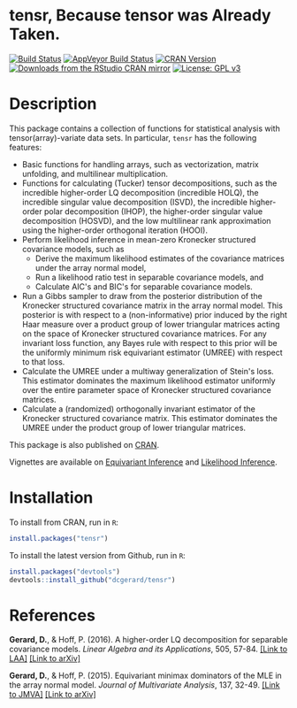 <!-- README.md is generated from README.Rmd. Please edit that file -->
tensr, Because tensor was Already Taken.
========================================

[![Build Status](https://travis-ci.org/dcgerard/tensr.svg?branch=master)](https://travis-ci.org/dcgerard/tensr) [![AppVeyor Build Status](https://ci.appveyor.com/api/projects/status/github/dcgerard/tensr?branch=master&svg=true)](https://ci.appveyor.com/project/dcgerard/tensr) [![CRAN Version](http://www.r-pkg.org/badges/version/tensr)](https://cran.r-project.org/package=tensr) [![Downloads from the RStudio CRAN mirror](http://cranlogs.r-pkg.org/badges/grand-total/tensr)](http://cranlogs.r-pkg.org/badges/grand-total/tensr) [![License: GPL v3](https://img.shields.io/badge/License-GPL%20v3-blue.svg)](http://www.gnu.org/licenses/gpl-3.0)

Description
===========

This package contains a collection of functions for statistical analysis with tensor(array)-variate data sets. In particular, `tensr` has the following features:

-   Basic functions for handling arrays, such as vectorization, matrix unfolding, and multilinear multiplication.
-   Functions for calculating (Tucker) tensor decompositions, such as the incredible higher-order LQ decomposition (incredible HOLQ), the incredible singular value decomposition (ISVD), the incredible higher-order polar decomposition (IHOP), the higher-order singular value decomposition (HOSVD), and the low multilinear rank approximation using the higher-order orthogonal iteration (HOOI).
-   Perform likelihood inference in mean-zero Kronecker structured covariance models, such as
    -   Derive the maximum likelihood estimates of the covariance matrices under the array normal model,
    -   Run a likelihood ratio test in separable covariance models, and
    -   Calculate AIC's and BIC's for separable covariance models.
-   Run a Gibbs sampler to draw from the posterior distribution of the Kronecker structured covariance matrix in the array normal model. This posterior is with respect to a (non-informative) prior induced by the right Haar measure over a product group of lower triangular matrices acting on the space of Kronecker structured covariance matrices. For any invariant loss function, any Bayes rule with respect to this prior will be the uniformly minimum risk equivariant estimator (UMREE) with respect to that loss.
-   Calculate the UMREE under a multiway generalization of Stein's loss. This estimator dominates the maximum likelihood estimator uniformly over the entire parameter space of Kronecker structured covariance matrices.
-   Calculate a (randomized) orthogonally invariant estimator of the Kronecker structured covariance matrix. This estimator dominates the UMREE under the product group of lower triangular matrices.

This package is also published on [CRAN](https://cran.r-project.org/web/packages/tensr/index.html).

Vignettes are available on [Equivariant Inference](https://cran.r-project.org/web/packages/tensr/vignettes/equivariant_estimation.html) and [Likelihood Inference](https://cran.r-project.org/web/packages/tensr/vignettes/maximum_likelihood.html).

Installation
============

To install from CRAN, run in `R`:

``` r
install.packages("tensr")
```

To install the latest version from Github, run in `R`:

``` r
install.packages("devtools")
devtools::install_github("dcgerard/tensr")
```

References
==========

**Gerard, D.**, & Hoff, P. (2016). A higher-order LQ decomposition for separable covariance models. *Linear Algebra and its Applications*, 505, 57-84. [\[Link to LAA\]](http://www.sciencedirect.com/science/article/pii/S002437951630132X?np=y) [\[Link to arXiv\]](http://arxiv.org/pdf/1410.1094v1.pdf)

**Gerard, D.**, & Hoff, P. (2015). Equivariant minimax dominators of the MLE in the array normal model. *Journal of Multivariate Analysis*, 137, 32-49. [\[Link to JMVA\]](http://www.sciencedirect.com/science/article/pii/S0047259X15000330) [\[Link to arXiv\]](http://arxiv.org/pdf/1408.0424.pdf)
